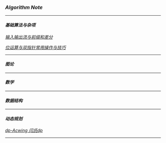 ### *Algorithm Note*
---
#### *基础算法与杂项*

[*输入输出流与前缀和差分*](./Algorithm/Note_1/note_1.md)

[*位运算与双指针常用操作与技巧*](./Algorithm//Note_2/note_2.md)


---

#### *图论*

---

#### *数学*

---

#### *数据结构*

---

#### *动态规划*

[*dp-Acwing 闫氏dp*](./Algorithm/dp/dp.md)

---

